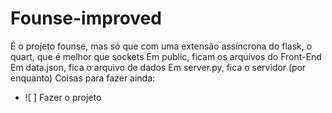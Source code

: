 # Founse-improved
É o projeto founse, mas só que com uma extensão assíncrona do flask, o quart, que é melhor que sockets
Em public, ficam os arquivos do Front-End
Em data.json, fica o arquivo de dados
Em server.py, fica o servidor (por enquanto)
Coisas para fazer ainda:
  - ![ ] Fazer o projeto
